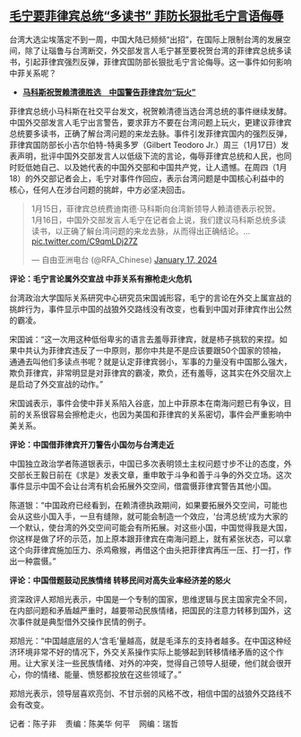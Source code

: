 <!--1705593000000-->
[毛宁要菲律宾总统“多读书”   菲防长狠批毛宁言语侮辱](https://www.rfa.org/mandarin/yataibaodao/junshiwaijiao/ec-01182024070019.html)
------

<p>台湾大选尘埃落定不到一周，中国大陆已频频“出招”，在国际上限制台湾的发展空间，除了让瑙鲁与台湾断交，外交部发言人毛宁甚至要祝贺台湾的菲律宾总统多读书，引起菲律宾强烈反弹，菲律宾国防部长狠批毛宁言论侮辱。这一事件如何影响中菲关系呢？</p><ul><li><span class="result-title"> <a class="state-published" href="https://www.rfa.org/mandarin/Xinwen/7-01162024124808.html"><strong>马科斯祝贺赖清德胜选　中国警告菲律宾勿“玩火”</strong></a> </span></li></ul><p>菲律宾总统小马科斯在社交平台发文，祝贺赖清德当选台湾总统的事件继续发酵。中国外交部发言人毛宁出言警告，要求菲方不要在台湾问题上玩火，更建议菲律宾总统要多读书，正确了解台湾问题的来龙去脉。事件引发菲律宾国内的强烈反弹，菲律宾国防部长小吉尔伯特-特奥多罗（Gilbert Teodoro Jr.）周三（1月17日）发表声明，批评中国外交部发言人以低级下流的言论，侮辱菲律宾总统和人民，也同时贬低她自己、以及她代表的中国外交部和中国共产党，让人遗憾。在周四（1月18）的外交部记者会上，毛宁对事件作回应，表示台湾问题是中国核心利益中的核心，任何人在涉台问题的挑衅，中方必坚决回击。</p><blockquote class="twitter-tweet"><p dir="ltr" lang="zh">1月15日，菲律宾总统费迪南德·马科斯向台湾新领导人赖清德表示祝贺。<br/>1月16日，中国外交部发言人毛宁在记者会上说，我们建议马科斯总统多读读书，以正确了解台湾问题的来龙去脉，从而得出正确结论。… <a href="https://t.co/C9qmLDj27Z">pic.twitter.com/C9qmLDj27Z</a></p>— 自由亚洲电台 (@RFA_Chinese) <a href="https://twitter.com/RFA_Chinese/status/1747747312074371144?ref_src=twsrc%5Etfw">January 17, 2024</a></blockquote><p></p><p><strong>评论：毛宁言论属外交宣战 中菲关系有擦枪走火危机</strong></p><p>台湾政治大学国际关系研究中心研究员宋国诚形容，毛宁的言论在外交上属宣战的挑衅行为，事件显示中国的战狼外交路线没有改变，也看到中国对菲律宾作出公然的霸凌。</p><p>宋国诚：“这一次用这种低俗卑劣的语言去羞辱菲律宾，就是杮子挑软的来捏。如果中共认为菲律宾违反了一中原则，那你中共是不是应该要跟50个国家的领袖，通通去叫他们多读点书呢？就是认定菲律宾弱小，军事的力量没有中国那么强大，欺负菲律宾，非常明显是对菲律宾的霸凌，欺负，还有羞辱，这其实在外交层次上是启动了外交宣战的动作。”</p><p>宋国诚表示，事件会使中菲关系陷入谷底，加上中菲原本在南海问题已有争议，目前的关系很容易会擦枪走火，也因为美国和菲律宾的关系密切，事件会严重影响中美关系。</p><p><strong>评论：中国借菲律宾开刀警告小国勿与台湾走近</strong></p><p>中国独立政治学者陈道银表示，中国已多次表明领土主权问题寸步不让的态度，外交部长王毅日前在《求是》发表文章，重申敢于斗争和善于斗争的外交立场。这次事件显示中国不会让台湾有机会拓展外交空间，借震慑菲律宾警告其他小国。</p><p>陈道银：“中国政府已经看到，在赖清德执政期间，如果要拓展外交空间，可能也会从这些小国入手，一旦有缝隙，就可能会制造一个效应，‘台湾总统’成为大家的一个默认，使台湾的外交空间可能会有所拓展。对这些小国，中国觉得我是大国，你这样是做了坏的示范，加上原本跟菲律宾在南海问题上，就有紧张状态，可以拿这个向菲律宾施加压力、杀鸡儆猴，再借这个由头把菲律宾再压一压、打一打，作出一种震慑。”</p><p><strong>评论：中国借题鼓动民族情绪 转移民间对高失业率经济差的怒火</strong></p><p>资深政评人郑旭光表示，中国是一个专制的国家，思维逻辑与民主国家完全不同，在内部问题和矛盾越严重时，越要带动民族情绪，把国民的注意力转移到国外，这次事件就是典型借外交操作民情的例子。</p><p>郑旭光：“中国越底层的人‘含毛’量越高，就是毛泽东的支持者越多。在中国这种经济环境非常不好的情况下，外交关系操作实际上能够起到转移情绪矛盾的这个作用。让大家关注一些民族情绪、对外的冲突，觉得自己领导人挺硬，他们就会很开心，你的情绪、能量、愤怒都投放在这些领域了。”</p><p>郑旭光表示，领导层喜欢亮剑、不甘示弱的风格不改，相信中国的战狼外交路线不会有改变。</p><p>记者：陈子非    责编：陈美华 何平    网编：瑞哲</p>
